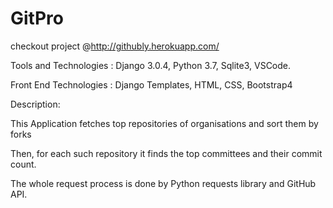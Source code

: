 # GitPro


checkout project @http://githubly.herokuapp.com/


Tools and Technologies :  Django 3.0.4, Python 3.7, Sqlite3, VSCode.

Front End Technologies :  Django Templates, HTML, CSS, Bootstrap4

Description:

This Application fetches top repositories of organisations and sort them by forks

Then, for each such repository it finds the top committees and their commit count.

The whole request process is done by Python requests library and GitHub API.





